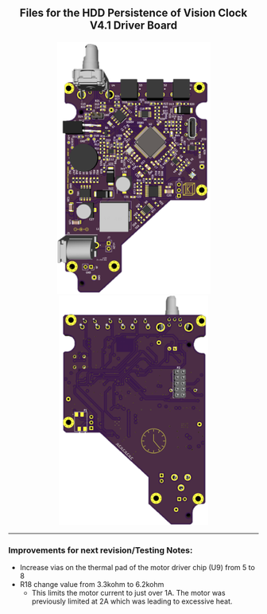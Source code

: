 ## <p align="center">Files for the HDD Persistence of Vision Clock V4.1 Driver Board</p>
<p align="center">
  <img src="https://github.com/TickingClocks/HDD-Persistence-of-Vision-Clock_V4/blob/main/Images/HDDCLK_V4.0_Driver%20Board_top_edit.png" width="309"> <img src="https://github.com/TickingClocks/HDD-Persistence-of-Vision-Clock_V4/blob/main/Images/HDDCLK_V4.0_Driver%20Board_bottom_edit2.png" width="300">
</p>

---

### <p>Improvements for next revision/Testing Notes:</p>
- Increase vias on the thermal pad of the motor driver chip (U9) from 5 to 8
- R18 change value from 3.3kohm to 6.2kohm
  - This limits the motor current to just over 1A. The motor was previously limited at 2A which was leading to excessive heat.
